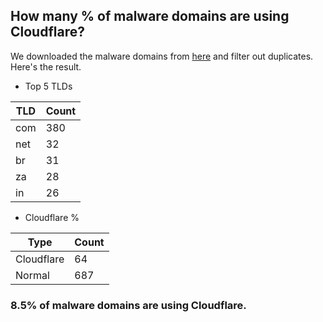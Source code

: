 ## How many % of malware domains are using Cloudflare?


We downloaded the malware domains from [here](https://urlhaus.abuse.ch) and filter out duplicates.
Here's the result.


[//]: # (start replacement)


- Top 5 TLDs

| TLD | Count |
| --- | --- |
| com | 380 |
| net | 32 |
| br | 31 |
| za | 28 |
| in | 26 |


- Cloudflare %

| Type | Count |
| --- | --- |
| Cloudflare | 64 |
| Normal | 687 |


### 8.5% of malware domains are using Cloudflare.